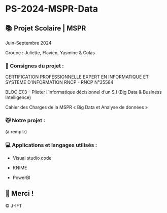 # PS-2024-MSPR-Data

## 📚 Projet Scolaire | MSPR

Juin-Septembre 2024

Groupe : Juliette, Flavien, Yasmine & Colas

### 📌 Consignes du projet : 

CERTIFICATION PROFESSIONNELLE EXPERT EN INFORMATIQUE ET SYSTEME D’INFORMATION RNCP - RNCP N°35584

BLOC E7.3 – Piloter l’informatique décisionnel d’un S.I (Big Data & Business Intelligence)

Cahier des Charges de la MSPR « Big Data et Analyse de données »

### 🐱 Notre projet :

(à remplir)


### 💻 Applications et langages utilisés :

- Visual studio code

- KNIME

- PowerBI



## 🌸 Merci !
© J-IFT
